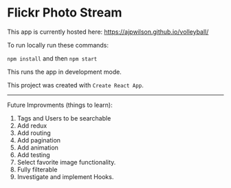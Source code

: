 # Flickr Photo Stream

This app is currently hosted here: https://ajpwilson.github.io/volleyball/

To run locally run these commands:

`npm install` and then `npm start`

This runs the app in development mode.


This project was created with `Create React App`.

---
Future Improvments (things to learn):

1) Tags and Users to be searchable
2) Add redux
3) Add routing
4) Add pagination
5) Add animation
6) Add testing
7) Select favorite image functionality.
8) Fully filterable
9) Investigate and implement Hooks.

